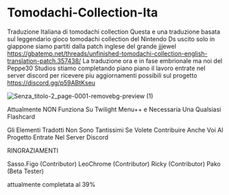 # Tomodachi-Collection-Ita
Traduzione Italiana di tomodachi collection
Questa e una traduzione basata sul leggendario gioco tomodachi collection del Nintendo Ds uscito solo in giappone
siamo partiti dalla patch inglese del grande jjjewel https://gbatemp.net/threads/unfinished-tomodachi-collection-english-translation-patch.357438/
La traduzione ora e in fase embrionale ma noi del Peppe30 Studios stiamo completando piano piano il lavoro
entrate nel server discord per ricevere piu aggiornamenti possibili sul progetto https://discord.gg/p59ABtKseu

![Senza_titolo-2_page-0001-removebg-preview (1)](https://github.com/user-attachments/assets/33f72235-d06c-4904-a493-d8af8a102e98)

Attualmente NON Funziona Su Twilight Menu++ e Necessaria Una Qualsiasi Flashcard

Gli Elementi Tradotti Non Sono Tantissimi Se Volete Contribuire Anche Voi Al Progetto Entrate Nel Server Discord

RINGRAZIAMENTI

Sasso.Figo (Contributor)
LeoChrome (Contributor)
Ricky (Contributor)
Pako (Beta Tester) 

attualmente completata al 39%
